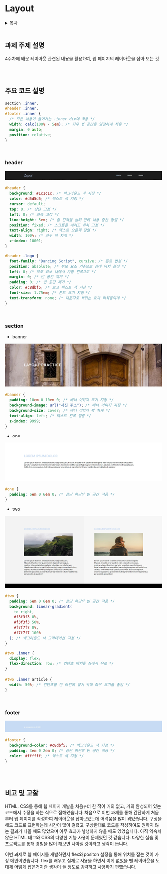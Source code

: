 # Layout

<details>
<summary>목차</summary>

- [과제 주제 설명](#과제-주제-설명)
- [주요 코드 설명](#주요-코드-설명)
  - [header](#header)
  - [section](#section)
    - [banner](#banner)
    - [one](#one)
    - [two](#two)
  - [footer](#footer)
- [비고 및 고찰](#비고-및-고찰)

</details>

<br>

## 과제 주제 설명

4주차에 배운 레이아웃 관련된 내용을 활용하여, 웹 페이지의 레이아웃을 잡아 보는 것

<br>
<br>

## 주요 코드 설명

```css
section .inner,
#header .inner,
#footer .inner {
  /* 모든 내용이 들어가는 .inner div에 적용 */
  width: calc(100% - 5em); /* 좌우 빈 공간을 일정하게 적용 */
  margin: 0 auto;
  position: relative;
}
```

<br>

### header

![](img/header.jpg)

```css
#header {
  background: #1c1c1c; /* 백그라운드 색 지정 */
  color: #d5d5d5; /* 텍스트 색 지정 */
  cursor: default;
  top: 0; /* 상단 고정 */
  left: 0; /* 좌측 고정 */
  line-height: 5em; /* 줄 간격을 늘려 안에 내용 중간 정렬 */
  position: fixed; /* 스크롤을 내려도 위치 고정 */
  text-align: right; /* 텍스트 오른쪽 정렬 */
  width: 100%; /* 좌우 꽉 차게 */
  z-index: 10001;
}
```

```css
#header .logo {
  font-family: "Dancing Script", cursive; /* 폰트 변경 */
  position: absolute; /* 부모 요소 기준으로 상대 위치 결정 */
  left: 0; /* 부모 요소 내에서 가장 왼쪽으로 */
  margin: 0; /* 빈 공간 제거 */
  padding: 0; /* 빈 공간 제거 */
  color: #c8dbf5; /* 로고 텍스트 색 지정 */
  font-size: 1.75em; /* 폰트 크기 지정 */
  text-transform: none; /* 대문자로 바뀌는 효과 미적용되게 */
}
```

<br>

### section

- banner

![](img/banner.jpg)

```css
#banner {
  padding: 10em 0 10em 0; /* 배너 이미지 크기 지정 */
  background-image: url("사진 주소"); /* 배너 이미지 지정 */
  background-size: cover; /* 배너 이미지 꽉 차게 */
  text-align: left; /* 텍스트 왼쪽 정렬 */
  z-index: 9999;
}
```

- one

![](img/one.jpg)

```css
#one {
  padding: 6em 0 6em 0; /* 상단 하단의 빈 공간 적용 */
}
```

- two

![](img/two.jpg)

```css
#two {
  padding: 6em 0 6em 0; /* 상단 하단의 빈 공간 적용 */
  background: linear-gradient(
    to right,
    #f3f3f3 0%,
    #f3f3f3 50%,
    #f7f7f7 0%,
    #f7f7f7 100%
  ); /* 백그라운드 색 그라데이션 지정 */
}
```

```css
#two .inner {
  display: flex;
  flex-direction: row; /* 컨텐츠 배치를 좌에서 우로 */
}

#two .inner article {
  width: 50%; /* 컨텐츠를 한 라인에 넣기 위해 좌우 크기를 줄임 */
}
```

<br>

### footer

![](img/footer.jpg)

```css
#footer {
  background-color: #c8dbf5; /* 백그라운드 색 지정 */
  padding: 3em 0 2em 0; /* 상단 하단의 빈 공간 적용 */
  color: #ffffff; /* 텍스트 색 지정 */
}
```

<br>
<br>

## 비고 및 고찰

HTML, CSS를 통해 웹 페이지 개발을 처음부터 한 적이 거의 없고, 거의 완성되어 있는 코드에서 수정을 하는 식으로 접해왔습니다. 처음으로 이번 과제를 통해 간단하게 처음부터 웹 페이지를 작성하여 레이아웃을 잡아보았는데 어려움을 많이 겪었습니다. 구상을 해도 코드로 표현하는데 시간이 많이 걸렸고, 구상한대로 코드를 작성하여도 원하지 않는 결과가 나올 때도 많았으며 아무 효과가 발생하지 않을 때도 있었습니다. 아직 익숙치 않은 HTML 태그와 CSS의 다양한 기능 사용이 문제였던 것 같습니다. 다양한 실습 및 프로젝트를 통해 경험을 많이 해보면 나아질 것이라고 생각이 듭니다.

이번 과제로 웹 페이지를 개발하면서 flex와 positon 설정을 통해 위치를 잡는 것이 가장 메인이였습니다. flex를 배우고 실제로 사용을 하면서 이게 없었을 땐 레이아웃을 도대체 어떻게 잡은거지란 생각이 들 정도로 강력하고 사용하기 편했습니다.
